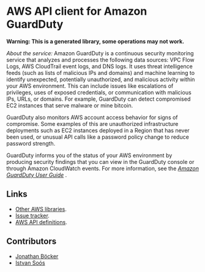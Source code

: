 # AWS API client for Amazon GuardDuty

**Warning: This is a generated library, some operations may not work.**

*About the service:*
Amazon GuardDuty is a continuous security monitoring service that analyzes
and processes the following data sources: VPC Flow Logs, AWS CloudTrail
event logs, and DNS logs. It uses threat intelligence feeds (such as lists
of malicious IPs and domains) and machine learning to identify unexpected,
potentially unauthorized, and malicious activity within your AWS
environment. This can include issues like escalations of privileges, uses of
exposed credentials, or communication with malicious IPs, URLs, or domains.
For example, GuardDuty can detect compromised EC2 instances that serve
malware or mine bitcoin.

GuardDuty also monitors AWS account access behavior for signs of compromise.
Some examples of this are unauthorized infrastructure deployments such as
EC2 instances deployed in a Region that has never been used, or unusual API
calls like a password policy change to reduce password strength.

GuardDuty informs you of the status of your AWS environment by producing
security findings that you can view in the GuardDuty console or through
Amazon CloudWatch events. For more information, see the <i> <a
href="https://docs.aws.amazon.com/guardduty/latest/ug/what-is-guardduty.html">Amazon
GuardDuty User Guide</a> </i>.

## Links

- [Other AWS libraries](https://github.com/agilord/aws_client/tree/master/generated).
- [Issue tracker](https://github.com/agilord/aws_client/issues).
- [AWS API definitions](https://github.com/aws/aws-sdk-js/tree/master/apis).

## Contributors

- [Jonathan Böcker](https://github.com/Schwusch)
- [Istvan Soós](https://github.com/isoos)

